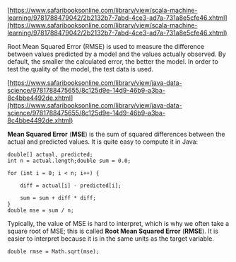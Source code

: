 [https://www.safaribooksonline.com/library/view/scala-machine-learning/9781788479042/2b2132b7-7abd-4ce3-ad7a-731a8e5cfe46.xhtml](https://www.safaribooksonline.com/library/view/scala-machine-learning/9781788479042/2b2132b7-7abd-4ce3-ad7a-731a8e5cfe46.xhtml)

Root Mean Squared Error \(RMSE\) is used to measure the difference between values predicted by a model and the values actually observed. By default, the smaller the calculated error, the better the model. In order to test the quality of the model, the test data is used.

[https://www.safaribooksonline.com/library/view/java-data-science/9781788475655/8c125d9e-14d9-46b9-a3ba-8c4bbe4492de.xhtml](https://www.safaribooksonline.com/library/view/java-data-science/9781788475655/8c125d9e-14d9-46b9-a3ba-8c4bbe4492de.xhtml)

**Mean Squared Error** \(**MSE**\) is the sum of squared differences between the actual and predicted values. It is quite easy to compute it in Java:

```
double[] actual, predicted;
int n = actual.length;double sum = 0.0; 
```

```
for (int i = 0; i < n; i++) { 

    diff = actual[i] - predicted[i]; 

    sum = sum + diff * diff; 
} 
double mse = sum / n;
```

Typically, the value of MSE is hard to interpret, which is why we often take a square root of MSE; this is called **Root Mean Squared Error** \(**RMSE**\). It is easier to interpret because it is in the same units as the target variable.

```
double rmse = Math.sqrt(mse);
```



